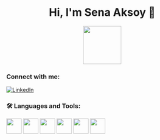 <h1 align="center">Hi, I'm Sena Aksoy 👋</h1>

<p align="center">
  <img src="https://tenor.com/tr/view/happy-monday-hi-stitch-disney-hello-gif-895843084357131717" width="100" />
</p>

### Connect with me:

[![LinkedIn](https://img.shields.io/badge/LinkedIn-blue?logo=linkedin&style=for-the-badge)](https://www.linkedin.com/in/sena-aksoy-7826911ba/)


### 🛠️ Languages and Tools:
<img src="https://cdn.jsdelivr.net/gh/devicons/devicon/icons/c/c-original.svg" width="40" />
<img src="https://cdn.jsdelivr.net/gh/devicons/devicon/icons/python/python-original.svg" width="40" />
<img src="https://cdn.jsdelivr.net/gh/devicons/devicon/icons/html5/html5-original.svg" width="40" />
<img src="https://cdn.jsdelivr.net/gh/devicons/devicon/icons/css3/css3-original.svg" width="40" />
<img src="https://cdn.jsdelivr.net/gh/devicons/devicon/icons/javascript/javascript-original.svg" width="40" />
<img src="https://cdn.jsdelivr.net/gh/devicons/devicon/icons/git/git-original.svg" width="40" />
<!--
**annelric/annelric** is a ✨ _special_ ✨ repository because its `README.md` (this file) appears on your GitHub profile.

Here are some ideas to get you started:

- 🔭 I’m currently working on ...
- 🌱 I’m currently learning ...
- 👯 I’m looking to collaborate on ...
- 🤔 I’m looking for help with ...
- 💬 Ask me about ...
- 📫 How to reach me: ...
- 😄 Pronouns: ...
- ⚡ Fun fact: ...
-->
